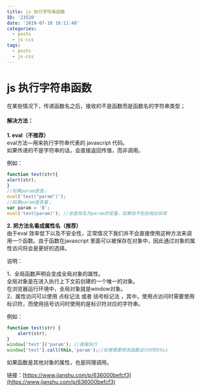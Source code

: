 ```yaml
---
title: js 执行字符串函数
ID: '23520'
date: '2019-07-10 16:11:48'
categories:
  - posts
  - js-css
tags:
  - posts
  - js-css
---
```


# js 执行字符串函数

在某些情况下，传递函数名之后，接收的不是函数而是函数名的字符串类型；

#### 解决方法：

**1\. eval（不推荐）**  
eval方法—用来执行字符串代表的 javascript 代码。  
如果传递的不是字符串的话，会直接返回传值，而非调用。

例如：

``` js 
function test(str){
alert(str);
}
//如果param是值；
eval('test("param")');
//如果param是变量；
var param = 'B';
eval('test(param)'); //会查找名为param的变量，如果找不到会抛出异常 
```

**2\. 把方法名看成属性名（推荐）**  
由于eval 效率低下以及不安全性，正常情况下我们并不会直接使用这种方法来调用一个函数。由于函数在javascript 里面可以被保存在对象中，因此通过对象的属性访问将会是更好的选择。

说明：

1、全局函数声明会变成全局对象的属性。  
全局对象是在进入执行上下文前创建的一个唯一的对象。  
在浏览器运行环境中，全局对象就是window对象。  
2、属性访问可以使用 点标记法 或者 括号标记法 ，其中，使用点访问时需要使用标识符，而使用括号访问时使用的是标识符对应的字符串。

例如：

``` js 
function test(str) {
    alert(str);
}
window['test']('param'); //直接执行
window['test'].call(this,'param');//如果需要修改函数运行时的this 
```

如果函数是其他对象的属性，也是同理调用。

链接：[https://www.jianshu.com/p/636000befcf3](https://www.jianshu.com/p/636000befcf3)
 
 
 
 
 
 
 
 
 
 
 
 
 
 
 
 
 
 
 
 
 
